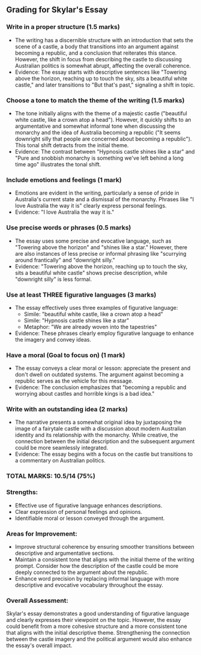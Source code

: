 ## Grading for Skylar's Essay

### Write in a proper structure (1.5 marks)

- The writing has a discernible structure with an introduction that sets the scene of a castle, a body that transitions into an argument against becoming a republic, and a conclusion that reiterates this stance. However, the shift in focus from describing the castle to discussing Australian politics is somewhat abrupt, affecting the overall coherence.
- Evidence: The essay starts with descriptive sentences like "Towering above the horizon, reaching up to touch the sky, sits a beautiful white castle," and later transitions to "But that's past," signaling a shift in topic.

### Choose a tone to match the theme of the writing (1.5 marks)

- The tone initially aligns with the theme of a majestic castle ("beautiful white castle, like a crown atop a head"). However, it quickly shifts to an argumentative and somewhat informal tone when discussing the monarchy and the idea of Australia becoming a republic ("It seems downright silly that people are concerned about becoming a republic"). This tonal shift detracts from the initial theme.
- Evidence: The contrast between "Hypnosis castle shines like a star" and "Pure and snobbish monarchy is something we've left behind a long time ago" illustrates the tonal shift.

### Include emotions and feelings (1 mark)

- Emotions are evident in the writing, particularly a sense of pride in Australia's current state and a dismissal of the monarchy. Phrases like "I love Australia the way it is" clearly express personal feelings.
- Evidence: "I love Australia the way it is."

### Use precise words or phrases (0.5 marks)

- The essay uses some precise and evocative language, such as "Towering above the horizon" and "shines like a star." However, there are also instances of less precise or informal phrasing like "scurrying around frantically" and "downright silly."
- Evidence: "Towering above the horizon, reaching up to touch the sky, sits a beautiful white castle" shows precise description, while "downright silly" is less formal.

### Use at least THREE figurative languages (3 marks)

- The essay effectively uses three examples of figurative language:
  - Simile: "beautiful white castle, like a crown atop a head"
  - Simile: "Hypnosis castle shines like a star"
  - Metaphor: "We are already woven into the tapestries"
- Evidence: These phrases clearly employ figurative language to enhance the imagery and convey ideas.

### Have a moral (Goal to focus on) (1 mark)

- The essay conveys a clear moral or lesson: appreciate the present and don't dwell on outdated systems. The argument against becoming a republic serves as the vehicle for this message.
- Evidence: The conclusion emphasizes that "becoming a republic and worrying about castles and horrible kings is a bad idea."

### Write with an outstanding idea (2 marks)

- The narrative presents a somewhat original idea by juxtaposing the image of a fairytale castle with a discussion about modern Australian identity and its relationship with the monarchy. While creative, the connection between the initial description and the subsequent argument could be more seamlessly integrated.
- Evidence: The essay begins with a focus on the castle but transitions to a commentary on Australian politics.

### TOTAL MARKS: 10.5/14 (75%)

### Strengths:

- Effective use of figurative language enhances descriptions.
- Clear expression of personal feelings and opinions.
- Identifiable moral or lesson conveyed through the argument.

### Areas for Improvement:

- Improve structural coherence by ensuring smoother transitions between descriptive and argumentative sections.
- Maintain a consistent tone that aligns with the initial theme of the writing prompt. Consider how the description of the castle could be more deeply connected to the argument about the republic.
- Enhance word precision by replacing informal language with more descriptive and evocative vocabulary throughout the essay.

### Overall Assessment:

Skylar's essay demonstrates a good understanding of figurative language and clearly expresses their viewpoint on the topic. However, the essay could benefit from a more cohesive structure and a more consistent tone that aligns with the initial descriptive theme. Strengthening the connection between the castle imagery and the political argument would also enhance the essay's overall impact.
